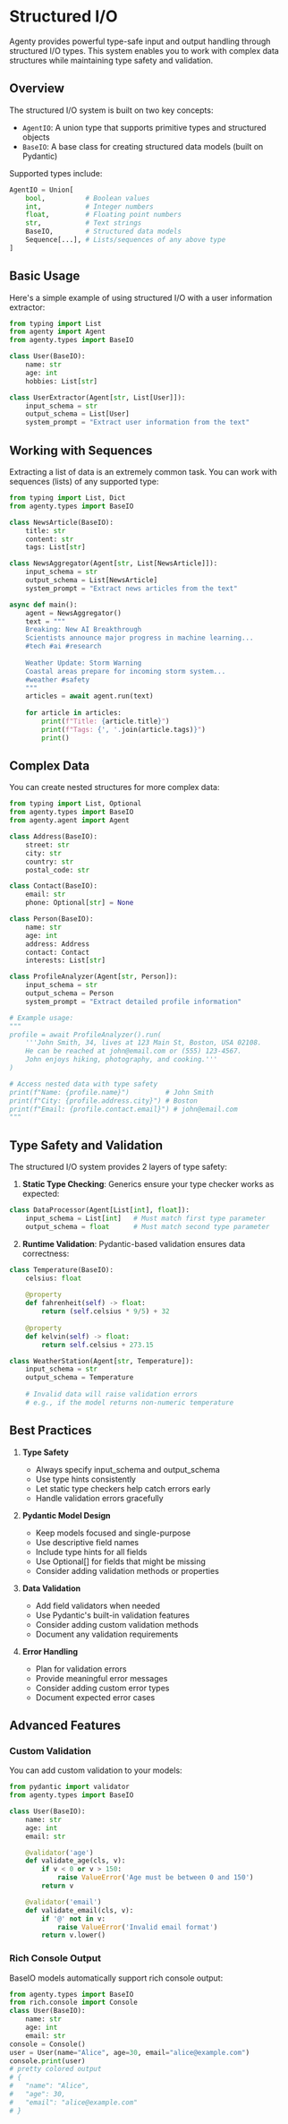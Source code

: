 # Structured I/O

Agenty provides powerful type-safe input and output handling through structured I/O types. This system enables you to work with complex data structures while maintaining type safety and validation.

## Overview

The structured I/O system is built on two key concepts:

- `AgentIO`: A union type that supports primitive types and structured objects
- `BaseIO`: A base class for creating structured data models (built on Pydantic)

Supported types include:
```python
AgentIO = Union[
    bool,          # Boolean values
    int,           # Integer numbers
    float,         # Floating point numbers
    str,           # Text strings
    BaseIO,        # Structured data models
    Sequence[...], # Lists/sequences of any above type
]
```

## Basic Usage

Here's a simple example of using structured I/O with a user information extractor:

```python
from typing import List
from agenty import Agent
from agenty.types import BaseIO

class User(BaseIO):
    name: str
    age: int
    hobbies: List[str]

class UserExtractor(Agent[str, List[User]]):
    input_schema = str
    output_schema = List[User]
    system_prompt = "Extract user information from the text"
```

## Working with Sequences

Extracting a list of data is an extremely common task. You can work with sequences (lists) of any supported type:

```python
from typing import List, Dict
from agenty.types import BaseIO

class NewsArticle(BaseIO):
    title: str
    content: str
    tags: List[str]

class NewsAggregator(Agent[str, List[NewsArticle]]):
    input_schema = str
    output_schema = List[NewsArticle]
    system_prompt = "Extract news articles from the text"

async def main():
    agent = NewsAggregator()
    text = """
    Breaking: New AI Breakthrough
    Scientists announce major progress in machine learning...
    #tech #ai #research
    
    Weather Update: Storm Warning
    Coastal areas prepare for incoming storm system...
    #weather #safety
    """
    articles = await agent.run(text)
    
    for article in articles:
        print(f"Title: {article.title}")
        print(f"Tags: {', '.join(article.tags)}")
        print()
```

## Complex Data

You can create nested structures for more complex data:

```python
from typing import List, Optional
from agenty.types import BaseIO
from agenty.agent import Agent

class Address(BaseIO):
    street: str
    city: str
    country: str
    postal_code: str

class Contact(BaseIO):
    email: str
    phone: Optional[str] = None

class Person(BaseIO):
    name: str
    age: int
    address: Address
    contact: Contact
    interests: List[str]

class ProfileAnalyzer(Agent[str, Person]):
    input_schema = str
    output_schema = Person
    system_prompt = "Extract detailed profile information"

# Example usage:
"""
profile = await ProfileAnalyzer().run(
    '''John Smith, 34, lives at 123 Main St, Boston, USA 02108.
    He can be reached at john@email.com or (555) 123-4567.
    John enjoys hiking, photography, and cooking.'''
)

# Access nested data with type safety
print(f"Name: {profile.name}")         # John Smith
print(f"City: {profile.address.city}") # Boston
print(f"Email: {profile.contact.email}") # john@email.com
"""
```

## Type Safety and Validation

The structured I/O system provides 2 layers of type safety:

1. **Static Type Checking**: Generics ensure your type checker works as expected:
```python
class DataProcessor(Agent[List[int], float]):
    input_schema = List[int]   # Must match first type parameter
    output_schema = float      # Must match second type parameter
```

2. **Runtime Validation**: Pydantic-based validation ensures data correctness:
```python
class Temperature(BaseIO):
    celsius: float
    
    @property
    def fahrenheit(self) -> float:
        return (self.celsius * 9/5) + 32
    
    @property
    def kelvin(self) -> float:
        return self.celsius + 273.15

class WeatherStation(Agent[str, Temperature]):
    input_schema = str
    output_schema = Temperature
    
    # Invalid data will raise validation errors
    # e.g., if the model returns non-numeric temperature
```

## Best Practices
1. **Type Safety**
    - Always specify input_schema and output_schema
    - Use type hints consistently
    - Let static type checkers help catch errors early
    - Handle validation errors gracefully

2. **Pydantic Model Design**
    - Keep models focused and single-purpose
    - Use descriptive field names
    - Include type hints for all fields
    - Use Optional[] for fields that might be missing
    - Consider adding validation methods or properties

3. **Data Validation**
    - Add field validators when needed
    - Use Pydantic's built-in validation features
    - Consider adding custom validation methods
    - Document any validation requirements

4. **Error Handling**
    - Plan for validation errors
    - Provide meaningful error messages
    - Consider adding custom error types
    - Document expected error cases

## Advanced Features

### Custom Validation

You can add custom validation to your models:

```python
from pydantic import validator
from agenty.types import BaseIO

class User(BaseIO):
    name: str
    age: int
    email: str

    @validator('age')
    def validate_age(cls, v):
        if v < 0 or v > 150:
            raise ValueError('Age must be between 0 and 150')
        return v

    @validator('email')
    def validate_email(cls, v):
        if '@' not in v:
            raise ValueError('Invalid email format')
        return v.lower()
```

### Rich Console Output

BaseIO models automatically support rich console output:

```python
from agenty.types import BaseIO
from rich.console import Console
class User(BaseIO):
    name: str
    age: int
    email: str
console = Console()
user = User(name="Alice", age=30, email="alice@example.com")
console.print(user)
# pretty colored output
# {
#   "name": "Alice",
#   "age": 30,
#   "email": "alice@example.com"
# }
```
